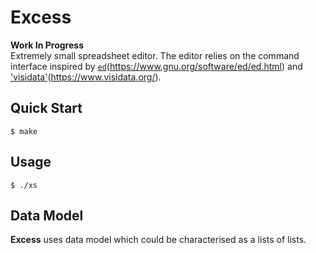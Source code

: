 # Excess

**Work In Progress**  
Extremely small spreadsheet editor. The editor relies on the command interface
inspired by [`ed`][1](https://www.gnu.org/software/ed/ed.html) and 
['visidata'][2](https://www.visidata.org/).


## Quick Start

```shell
$ make
```


## Usage

```shell
$ ./xs
```


## Data Model

**Excess** uses data model which could be characterised as a lists of lists. 



[1]: https://www.gnu.org/software/ed/ed.html
[2]: https://www.visidata.org/

